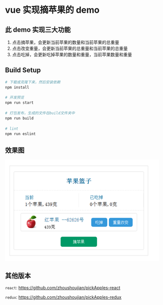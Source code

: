 # vue 实现摘苹果的 demo

## 此 demo 实现三大功能

1. 点击摘苹果，会更新当前苹果的数量和当前苹果的总重量
2. 点击改变重量，会更新当前苹果的总重量和当前苹果的总重量
3. 点击吃掉，会更新吃掉苹果的数量和重量，当前苹果数量和重量

## Build Setup

```bash
# 下载或克隆下来，然后安装依赖
npm install

# 开发预览
npm run start

# 打包发布，生成的文件在build文件夹中
npm run build

# lint
npm run eslint
```

## 效果图

![效果图](https://github.com/zhoushoujian/pickApples-vue/blob/master/view.png)

## 其他版本

`react`: https://github.com/zhoushoujian/pickApples-react

`redux`: https://github.com/zhoushoujian/pickApples-redux
